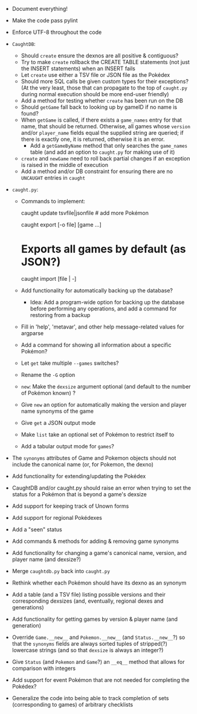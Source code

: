 - Document everything!
- Make the code pass pylint
- Enforce UTF-8 throughout the code
- `CaughtDB`:
    - Should `create` ensure the dexnos are all positive & contiguous?
    - Try to make `create` rollback the CREATE TABLE statements (not just the
      INSERT statements) when an INSERT fails
    - Let `create` use either a TSV file or JSON file as the Pokédex
    - Should more SQL calls be given custom types for their exceptions?  (At
      the very least, those that can propagate to the top of `caught.py` during
      normal execution should be more end-user friendly)
    - Add a method for testing whether `create` has been run on the DB
    - Should `getGame` fall back to looking up by gameID if no name is found?
    - When `getGame` is called, if there exists a `game_names` entry for that
      name, that should be returned.  Otherwise, all games whose `version`
      and/or `player_name` fields equal the supplied string are queried; if
      there is exactly one, it is returned, otherwise it is an error.
        - Add a `getGameByName` method that only searches the `game_names`
          table (and add an option to `caught.py` for making use of it)
    - `create` and `newGame` need to roll back partial changes if an exception
      is raised in the middle of execution
    - Add a method and/or DB constraint for ensuring there are no `UNCAUGHT`
      entries in `caught`

- `caught.py`:
    - Commands to implement:

        caught update tsvfile|jsonfile  # add more Pokémon

        caught export [-o file] [game ...]
        # Exports all games by default (as JSON?)

        caught import [file | -]

    - Add functionality for automatically backing up the database?
        - Idea: Add a program-wide option for backing up the database before
          performing any operations, and add a command for restoring from a
          backup
    - Fill in 'help', 'metavar', and other help message-related values for
      argparse
    - Add a command for showing all information about a specific Pokémon?
    - Let `get` take multiple `--games` switches?
    - Rename the `-G` option
    - `new`: Make the `dexsize` argument optional (and default to the number of
      Pokémon known) ?
    - Give `new` an option for automatically making the version and player name
      synonyms of the game
    - Give `get` a JSON output mode
    - Make `list` take an optional set of Pokémon to restrict itself to
    - Add a tabular output mode for `games`?

- The `synonyms` attributes of Game and Pokemon objects should not include the
  canonical name (or, for Pokemon, the dexno)
- Add functionality for extending/updating the Pokédex
- CaughtDB and/or caught.py should raise an error when trying to set the status
  for a Pokémon that is beyond a game's dexsize
- Add support for keeping track of Unown forms
- Add support for regional Pokédexes
- Add a "seen" status
- Add commands & methods for adding & removing game synonyms
- Add functionality for changing a game's canonical name, version, and player
  name (and dexsize?)
- Merge `caughtdb.py` back into `caught.py`
- Rethink whether each Pokémon should have its dexno as an synonym
- Add a table (and a TSV file) listing possible versions and their
  corresponding dexsizes (and, eventually, regional dexes and generations)
- Add functionality for getting games by version & player name (and generation)
- Override `Game.__new__` and `Pokemon.__new__` (and `Status.__new__`?) so that
  the `synonyms` fields are always sorted tuples of stripped(?) lowercase
  strings (and so that `dexsize` is always an integer?)
- Give `Status` (and `Pokemon` and `Game`?) an `__eq__` method that allows for
  comparison with integers
- Add support for event Pokémon that are not needed for completing the Pokédex?

- Generalize the code into being able to track completion of sets
  (corresponding to games) of arbitrary checklists
